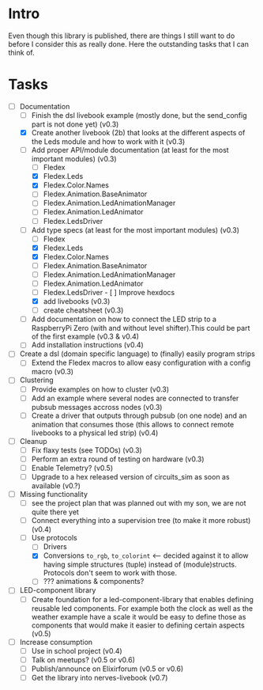 # Intro
Even though this library is published, there are things I still want to do before I consider this as really done. Here the outstanding tasks that I can think of.

# Tasks
- [ ] Documentation
  - [ ] Finish the dsl livebook example (mostly done, but the send_config part is not done yet) (v0.3)
  - [x] Create another livebook (2b) that looks at the different aspects of the Leds module and how to work with it (v0.3)
  - [ ] Add proper API/module documentation (at least for the most important modules) (v0.3)
    - [ ] Fledex
    - [x] Fledex.Leds
    - [x] Fledex.Color.Names
    - [ ] Fledex.Animation.BaseAnimator
    - [ ] Fledex.Animation.LedAnimationManager
    - [ ] Fledex.Animation.LedAnimator
    - [ ] Fledex.LedsDriver
  - [ ] Add type specs (at least for the most important modules) (v0.3)
    - [ ] Fledex
    - [x] Fledex.Leds
    - [x] Fledex.Color.Names
    - [ ] Fledex.Animation.BaseAnimator
    - [ ] Fledex.Animation.LedAnimationManager
    - [ ] Fledex.Animation.LedAnimator
    - [ ] Fledex.LedsDriver  - [ ] Improve hexdocs
    - [x] add livebooks (v0.3)
    - [ ] create cheatsheet (v0.3)
  - [ ] Add documentation on how to connect the LED strip to a RaspberryPi Zero (with and without level shifter).This could be part of the first example (v0.3 & v0.4)
  - [ ] Add installation instructions (v0.4)
- [ ] Create a dsl (domain specific language) to (finally) easily program strips
  - [ ] Extend the Fledex macros to allow easy configuration with a config macro (v0.3)
- [ ] Clustering
  - [ ] Provide examples on how to cluster (v0.3)
  - [ ] Add an example where several nodes are connected to transfer pubsub messages accross nodes (v0.3)
  - [ ] Create a driver that outputs through pubsub (on one node) and an animation that consumes those (this allows to connect remote livebooks to a physical led strip) (v0.4)
- [ ] Cleanup
  - [ ] Fix flaxy tests (see TODOs) (v0.3)
  - [ ] Perform an extra round of testing on hardware (v0.3)
  - [ ] Enable Telemetry? (v0.5)
  - [ ] Upgrade to a hex released version of circuits_sim as soon as available (v0.?)
- [ ] Missing functionality
  - [ ] see the project plan that was planned out with my son, we are not quite there yet
  - [ ] Connect everything into a supervision tree (to make it more robust) (v0.4)
  - [ ] Use protocols
    - [ ] Drivers
    - [x] Conversions `to_rgb`, `to_colorint` <-- decided against it to allow having simple structures (tuple) instead of (module)structs. Protocols don't seem to work with those.
    - [ ] ??? animations & components?
- [ ] LED-component library
  - [ ] Create foundation for a led-component-library that enables defining reusable led components. For example both the clock as well as the weather example have a scale it would be easy to define those as components that would make it easier to defining certain aspects (v0.5)
- [ ] Increase consumption
  - [ ] Use in school project (v0.4)
  - [ ] Talk on meetups? (v0.5 or v0.6)
  - [ ] Publish/announce on Elixirforum (v0.5 or v0.6)
  - [ ] Get the library into nerves-livebook (v0.7)
